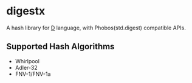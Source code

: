 # digestx

A hash library for [D](http://dlang.org/) language, with Phobos(std.digest) compatible APIs.


## Supported Hash Algorithms

* Whirlpool
* Adler-32
* FNV-1/FNV-1a
